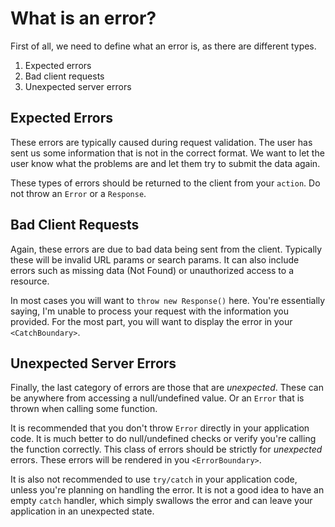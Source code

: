 # What is an error?

First of all, we need to define what an error is, as there are different types.

1. Expected errors
2. Bad client requests
3. Unexpected server errors

## Expected Errors

These errors are typically caused during request validation. The user has sent us some information that is not in the correct format. We want to let the user know what the problems are and let them try to submit the data again.

These types of errors should be returned to the client from your `action`. Do not throw an `Error` or a `Response`.

## Bad Client Requests

Again, these errors are due to bad data being sent from the client. Typically these will be invalid URL params or search params. It can also include errors such as missing data (Not Found) or unauthorized access to a resource.

In most cases you will want to `throw new Response()` here. You're essentially saying, I'm unable to process your request with the information you provided. For the most part, you will want to display the error in your `<CatchBoundary>`.

## Unexpected Server Errors

Finally, the last category of errors are those that are _unexpected_. These can be anywhere from accessing a null/undefined value. Or an `Error` that is thrown when calling some function.

It is recommended that you don't throw `Error` directly in your application code. It is much better to do null/undefined checks or verify you're calling the function correctly. This class of errors should be strictly for _unexpected_ errors. These errors will be rendered in you `<ErrorBoundary>`.

It is also not recommended to use `try/catch` in your application code, unless you're planning on handling the error. It is not a good idea to have an empty `catch` handler, which simply swallows the error and can leave your application in an unexpected state.
